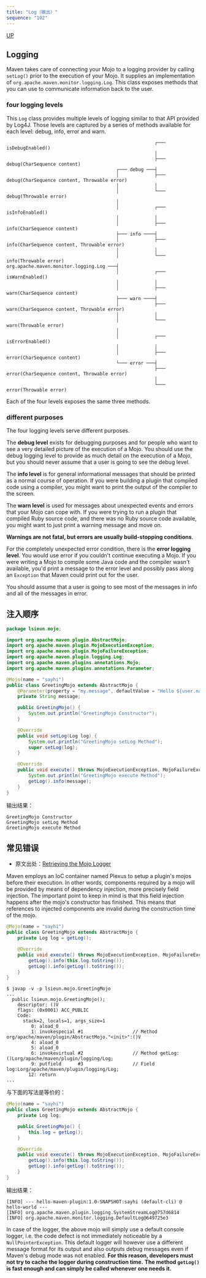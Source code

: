 ```yaml
---
title: "Log（输出）"
sequence: "102"
---
```


[UP](/maven.html)


## Logging

Maven takes care of connecting your Mojo to a logging provider
by calling `setLog()` prior to the execution of your Mojo.
It supplies an implementation of `org.apache.maven.monitor.logging.Log`.
This class exposes methods that you can use to communicate information back to the user.

### four logging levels

This `Log` class provides multiple levels of logging similar to that API provided by Log4J.
Those levels are captured by a series of methods available for each level: debug, info, error and warn.

```text
                                                      ┌─── isDebugEnabled()
                                                      │
                                                      ├─── debug(CharSequence content)
                                        ┌─── debug ───┤
                                        │             ├─── debug(CharSequence content, Throwable error)
                                        │             │
                                        │             └─── debug(Throwable error)
                                        │
                                        │             ┌─── isInfoEnabled()
                                        │             │
                                        │             ├─── info(CharSequence content)
                                        ├─── info ────┤
                                        │             ├─── info(CharSequence content, Throwable error)
                                        │             │
                                        │             └─── info(Throwable error)
org.apache.maven.monitor.logging.Log ───┤
                                        │             ┌─── isWarnEnabled()
                                        │             │
                                        │             ├─── warn(CharSequence content)
                                        ├─── warn ────┤
                                        │             ├─── warn(CharSequence content, Throwable error)
                                        │             │
                                        │             └─── warn(Throwable error)
                                        │
                                        │             ┌─── isErrorEnabled()
                                        │             │
                                        │             ├─── error(CharSequence content)
                                        └─── error ───┤
                                                      ├─── error(CharSequence content, Throwable error)
                                                      │
                                                      └─── error(Throwable error)
```

Each of the four levels exposes the same three methods.

### different purposes

The four logging levels serve different purposes.

The **debug level** exists for debugging purposes and for people
who want to see a very detailed picture of the execution of a Mojo.
You should use the debug logging level to provide as much detail on the execution of a Mojo,
but you should never assume that a user is going to see the debug level.

The **info level** is for general informational messages that should be printed as a normal course of operation.
If you were building a plugin that compiled code using a compiler,
you might want to print the output of the compiler to the screen.

The **warn level** is used for messages about unexpected events and errors that your Mojo can cope with.
If you were trying to run a plugin that compiled Ruby source code,
and there was no Ruby source code available,
you might want to just print a warning message and move on.

**Warnings are not fatal, but errors are usually build-stopping conditions**.

For the completely unexpected error condition, there is the **error logging level**.
You would use error if you couldn't continue executing a Mojo.
If you were writing a Mojo to compile some Java code and the compiler wasn't available,
you'd print a message to the error level and possibly pass along an `Exception` that Maven could print out for the user.

You should assume that a user is going to see most of the messages in info and all of the messages in error.

## 注入顺序

```java
package lsieun.mojo;

import org.apache.maven.plugin.AbstractMojo;
import org.apache.maven.plugin.MojoExecutionException;
import org.apache.maven.plugin.MojoFailureException;
import org.apache.maven.plugin.logging.Log;
import org.apache.maven.plugins.annotations.Mojo;
import org.apache.maven.plugins.annotations.Parameter;

@Mojo(name = "sayhi")
public class GreetingMojo extends AbstractMojo {
    @Parameter(property = "my.message", defaultValue = "Hello ${user.name}")
    private String message;

    public GreetingMojo() {
        System.out.println("GreetingMojo Constructor");
    }

    @Override
    public void setLog(Log log) {
        System.out.println("GreetingMojo setLog Method");
        super.setLog(log);
    }

    @Override
    public void execute() throws MojoExecutionException, MojoFailureException {
        System.out.println("GreetingMojo execute Method");
        getLog().info(message);
    }
}
```

输出结果：

```text
GreetingMojo Constructor
GreetingMojo setLog Method
GreetingMojo execute Method
```

## 常见错误

- 原文出处：[Retrieving the Mojo Logger](https://maven.apache.org/plugin-developers/common-bugs.html)

Maven employs an IoC container named Plexus to setup a plugin's mojos before their execution.
In other words, components required by a mojo will be provided by means of dependency injection,
more precisely field injection.
The important point to keep in mind is that this field injection happens after the mojo's constructor has finished.
This means that references to injected components are invalid during the construction time of the mojo.

```java
@Mojo(name = "sayhi")
public class GreetingMojo extends AbstractMojo {
    private Log log = getLog();

    @Override
    public void execute() throws MojoExecutionException, MojoFailureException {
        getLog().info(this.log.toString());
        getLog().info(getLog().toString());
    }
}
```

```text
$ javap -v -p lsieun.mojo.GreetingMojo
...
  public lsieun.mojo.GreetingMojo();
    descriptor: ()V
    flags: (0x0001) ACC_PUBLIC
    Code:
      stack=2, locals=1, args_size=1
         0: aload_0
         1: invokespecial #1                  // Method org/apache/maven/plugin/AbstractMojo."<init>":()V
         4: aload_0
         5: aload_0
         6: invokevirtual #2                  // Method getLog:()Lorg/apache/maven/plugin/logging/Log;
         9: putfield      #3                  // Field log:Lorg/apache/maven/plugin/logging/Log;
        12: return
...
```

与下面的写法是等价的：

```java
@Mojo(name = "sayhi")
public class GreetingMojo extends AbstractMojo {
    private Log log;

    public GreetingMojo() {
        this.log = getLog();
    }

    @Override
    public void execute() throws MojoExecutionException, MojoFailureException {
        getLog().info(this.log.toString());
        getLog().info(getLog().toString());
    }
}
```

输出结果：

```text
[INFO] --- hello-maven-plugin:1.0-SNAPSHOT:sayhi (default-cli) @ hello-world ---
[INFO] org.apache.maven.plugin.logging.SystemStreamLog@757d6814
[INFO] org.apache.maven.monitor.logging.DefaultLog@649725e3
```

In case of the logger, the above mojo will simply use a default console logger,
i.e. the code defect is not immediately noticeable by a `NullPointerException`.
This default logger will however use a different message format for its output and
also outputs debug messages even if Maven's debug mode was not enabled.
**For this reason, developers must not try to cache the logger during construction time.**
**The method `getLog()` is fast enough and can simply be called whenever one needs it.**
